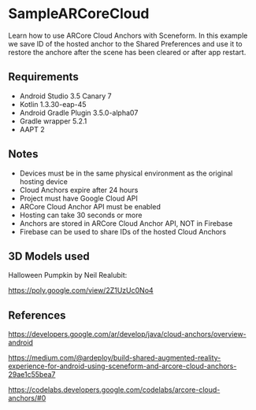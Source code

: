 # SampleARCoreCloud
Learn how to use ARCore Cloud Anchors with Sceneform. In this example we save ID of the hosted anchor to the Shared Preferences and use it to restore the anchore after the scene has been cleared or after app restart.

## Requirements
* Android Studio 3.5 Canary 7
* Kotlin 1.3.30-eap-45
* Android Gradle Plugin 3.5.0-alpha07
* Gradle wrapper 5.2.1
* AAPT 2

## Notes
* Devices must be in the same physical environment as the original hosting device
* Cloud Anchors expire after 24 hours
* Project must have Google Cloud API
* ARCore Cloud Anchor API must be enabled
* Hosting can take 30 seconds or more
* Anchors are stored in ARCore Cloud Anchor API, NOT in Firebase
* Firebase can be used to share IDs of the hosted Cloud Anchors

## 3D Models used
Halloween Pumpkin by Neil Realubit:

https://poly.google.com/view/2Z1UzUc0No4

## References
https://developers.google.com/ar/develop/java/cloud-anchors/overview-android

https://medium.com/@ardeploy/build-shared-augmented-reality-experience-for-android-using-sceneform-and-arcore-cloud-anchors-29ae1c55bea7

https://codelabs.developers.google.com/codelabs/arcore-cloud-anchors/#0